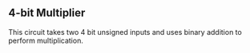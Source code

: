 ## 4-bit Multiplier
This circuit takes two 4 bit unsigned inputs and uses binary addition to perform multiplication.
